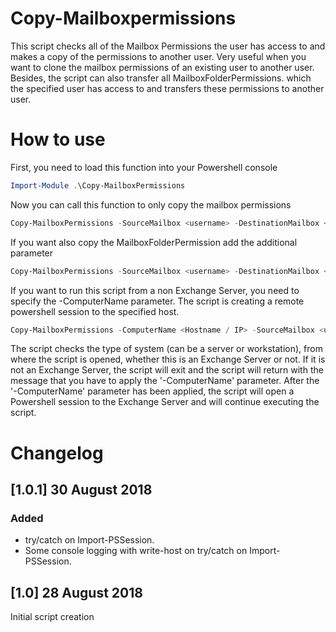 # Copy-Mailboxpermissions
This script checks all of the Mailbox Permissions the user has access to and makes a copy of the permissions to another user. Very useful when you want to clone the mailbox permissions of an existing user to another user. Besides, the script can also transfer all MailboxFolderPermissions. which the specified user has access to and transfers these permissions to another user.

# How to use
First, you need to load this function into your Powershell console

```powershell
Import-Module .\Copy-MailboxPermissions
```
Now you can call this function to only copy the mailbox permissions
```powershell
Copy-MailboxPermissions -SourceMailbox <username> -DestinationMailbox <username>
```
If you want also copy the MailboxFolderPermission add the additional parameter
```powershell
Copy-MailboxPermissions -SourceMailbox <username> -DestinationMailbox <username> -CopyMailboxFolderPermission
```
If you want to run this script from a non Exchange Server, you need to specify the -ComputerName parameter. The script is creating a remote powershell session to the specified host.
```powershell
Copy-MailboxPermissions -ComputerName <Hostname / IP> -SourceMailbox <username> -DestinationMailbox <username> -CopyMailboxFolderPermission
```

The script checks the type of system (can be a server or workstation), from where the script is opened, whether this is an Exchange Server or not. If it is not an Exchange Server, the script will exit and the script will return with the message that you have to apply the '-ComputerName' parameter. After the '-ComputerName' parameter has been applied, the script will open a Powershell session to the Exchange Server and will continue executing the script.

# Changelog

## [1.0.1] 30 August 2018

### Added
- try/catch on Import-PSSession.
- Some console logging with write-host on try/catch on Import-PSSession.

## [1.0] 28 August 2018
Initial script creation
